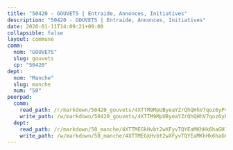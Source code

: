 ```yaml
---
title: "50420 - GOUVETS | Entraide, Annonces, Initiatives"
description: "50420 - GOUVETS | Entraide, Annonces, Initiatives"
date: 2020-01-11T14:09:21+09:00
collapsible: false
layout: commune
comm:
  nom: "GOUVETS"
  slug: gouvets
  cp: "50420"
dept:
  nom: "Manche"
  slug: manche
  num: "50"
peerpad:
  comm:
    read_path: /r/markdown/50420_gouvets/4XTTM9MpUByeaYZrQhQHhV7qoz6yPvDaz3sjVdHerTCY7c2hq
    write_path: /w/markdown/50420_gouvets/4XTTM9MpUByeaYZrQhQHhV7qoz6yPvDaz3sjVdHerTCY7c2hq-K3TgUwsZ72ujPpp6wq8xeYghK3gZYpbMxut4zmm8pmYki3aBn5Ly5bKifDtrPMF8DF7AXiUavZ47vQMVzrNyWLXYaYSXbX5sMGNcnsHsMbNF3yfLuzCWHkyba5kds2nnnkkrtUwm
  dept:
    read_path: /r/markdown/50_manche/4XTTMEGkHvbt2wXFyvTQYEaMKhHk6haGH1SzsRNevKgBDTuXr
    write_path: /w/markdown/50_manche/4XTTMEGkHvbt2wXFyvTQYEaMKhHk6haGH1SzsRNevKgBDTuXr-K3TgUSx1rwmRRLqHcTLLdo4dVfTRKvf94KKagmUFPevWSp2f9nuc6fJF25TtLArzK8teuQ5TvuAMqW38N2MYgT18hBoXtjmKX9WuSn2vkujmSJPp3gF4gsuMmfEM8Th4Ap94heFE
---
```


